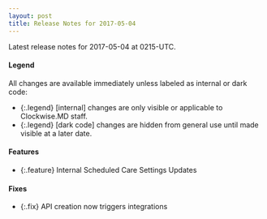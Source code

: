 ```yaml
---
layout: post
title: Release Notes for 2017-05-04
---
```


Latest release notes for 2017-05-04 at 0215-UTC.

<div class='legend' markdown='1'>

#### Legend

All changes are available immediately unless labeled as internal or dark code:

- {:.legend} [internal] changes are only visible or applicable to Clockwise.MD staff.
- {:.legend} [dark code] changes are hidden from general use until made visible at a later date.

</div>

<div class='features' markdown='1'>

#### Features

- {:.feature} Internal Scheduled Care Settings Updates

</div>

<div class='fixes' markdown='1'>

#### Fixes

- {:.fix} API creation now triggers integrations

</div>
